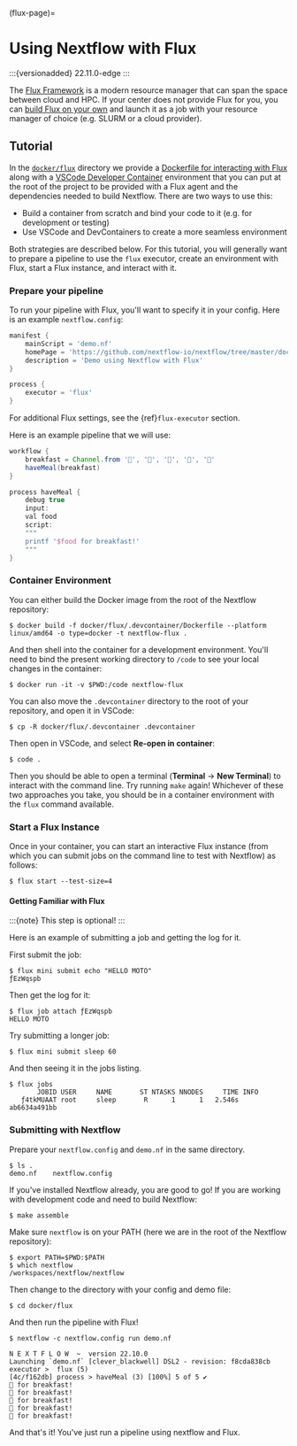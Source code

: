 (flux-page)=

# Using Nextflow with Flux

:::{versionadded} 22.11.0-edge
:::

The [Flux Framework](https://flux-framework.org/) is a modern resource manager that can span the space between cloud and HPC. If your center does not provide Flux for you, you can [build Flux on your own](https://flux-framework.readthedocs.io/en/latest/quickstart.html#building-the-code) and launch it as a job with your resource manager of choice (e.g. SLURM or a cloud provider).

## Tutorial

In the [`docker/flux`](https://github.com/nextflow-io/nextflow/tree/master/docker/flux) directory we provide a [Dockerfile for interacting with Flux](https://github.com/nextflow-io/nextflow/tree/master/docker/flux/.devcontainer/Dockerfile) along with a [VSCode Developer Container](https://code.visualstudio.com/docs/devcontainers/containers) environment that you can put at the root of the project to be provided with a Flux agent and the dependencies needed to build Nextflow. There are two ways to use this:

- Build a container from scratch and bind your code to it (e.g. for development or testing)
- Use VSCode and DevContainers to create a more seamless environment

Both strategies are described below. For this tutorial, you will generally want to prepare a pipeline to use the `flux` executor, create an environment with Flux, start a Flux instance, and interact with it.

### Prepare your pipeline

To run your pipeline with Flux, you'll want to specify it in your config. Here is an example `nextflow.config`:

```groovy
manifest {
    mainScript = 'demo.nf'
    homePage = 'https://github.com/nextflow-io/nextflow/tree/master/docker/flux'
    description = 'Demo using Nextflow with Flux'
}

process {
    executor = 'flux'
}
```

For additional Flux settings, see the {ref}`flux-executor` section.

Here is an example pipeline that we will use:

```groovy
workflow {
    breakfast = Channel.from '🥞️', '🥑️', '🥧️', '🍵️', '🍞️'
    haveMeal(breakfast)
}

process haveMeal {
    debug true
    input:
    val food
    script:
    """
    printf '$food for breakfast!'
    """
}
```

### Container Environment

You can either build the Docker image from the root of the Nextflow repository:

```console
$ docker build -f docker/flux/.devcontainer/Dockerfile --platform linux/amd64 -o type=docker -t nextflow-flux .
```

And then shell into the container for a development environment. You'll need to bind the present working directory to `/code` to see your local changes in the container:

```console
$ docker run -it -v $PWD:/code nextflow-flux
```

You can also move the `.devcontainer` directory to the root of your repository, and open it in VSCode:

```console
$ cp -R docker/flux/.devcontainer .devcontainer
```

Then open in VSCode, and select **Re-open in container**:

```console
$ code .
```

Then you should be able to open a terminal (**Terminal** -> **New Terminal**) to interact with the command line. Try running `make` again! Whichever of these two approaches you take, you should be in a container environment with the `flux` command available.

### Start a Flux Instance

Once in your container, you can start an interactive Flux instance (from which you can submit jobs on the command line to test with Nextflow) as follows:

```console
$ flux start --test-size=4
```

#### Getting Familiar with Flux

:::{note}
This step is optional!
:::

Here is an example of submitting a job and getting the log for it.

First submit the job:

```console
$ flux mini submit echo "HELLO MOTO"
ƒEzWqspb
```

Then get the log for it:

```console
$ flux job attach ƒEzWqspb
HELLO MOTO
```

Try submitting a longer job:

```console
$ flux mini submit sleep 60
```

And then seeing it in the jobs listing.

```console
$ flux jobs
       JOBID USER     NAME       ST NTASKS NNODES     TIME INFO
   ƒ4tkMUAAT root     sleep       R      1      1   2.546s ab6634a491bb
```

### Submitting with Nextflow

Prepare your `nextflow.config` and `demo.nf` in the same directory.

```console
$ ls .
demo.nf    nextflow.config
```

If you've installed Nextflow already, you are good to go! If you are working with development code and need to build Nextflow:

```console
$ make assemble
```

Make sure `nextflow` is on your PATH (here we are in the root of the Nextflow repository):

```console
$ export PATH=$PWD:$PATH
$ which nextflow
/workspaces/nextflow/nextflow
```

Then change to the directory with your config and demo file:

```console
$ cd docker/flux
```

And then run the pipeline with Flux!

```console
$ nextflow -c nextflow.config run demo.nf

N E X T F L O W  ~  version 22.10.0
Launching `demo.nf` [clever_blackwell] DSL2 - revision: f8cda838cb
executor >  flux (5)
[4c/f162db] process > haveMeal (3) [100%] 5 of 5 ✔
🥞️ for breakfast!
🍞️ for breakfast!
🍵️ for breakfast!
🥑️ for breakfast!
🥧️ for breakfast!
```

And that's it! You've just run a pipeline using nextflow and Flux.
